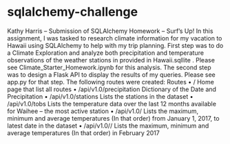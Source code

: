 # sqlalchemy-challenge

Kathy Harris – Submission of SQLAlchemy Homework – Surf’s Up!
In this assignment, I was tasked to research climate information for my vacation to Hawaii using SQLAlchemy to help with my trip planning.  First step was to do a Climate Exploration and analyze both precipitation and temperature observations of the weather stations in provided in Hawaii.sqllite .  Please see Climate_Starter_Homework.ipynb for this analysis. The second step was to design a Flask API to display the results of my queries.  Please see app.py for that step.  The following routes were created:
Routes
•	/ 	 			                Home page that list all routes
•	/api/v1.0/precipitation		Dictionary of the Date and Precipitation
•	/api/v1.0/stations 		    Lists the stations in the dataset
•	/api/v1.0/tobs			      Lists the temperature data over the last    12 months available for Waihee – the most active station
•	/api/v1.0/<start> 		    Lists the maximum, minimum and average temperatures (In that order) from January 1, 2017, to latest date in the dataset
•	/api/v1.0/<start>/<end>	  Lists the maximum, minimum and average temperatures (In that order) in February 2017 

